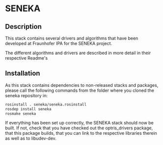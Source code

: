 SENEKA
======

## Description
This stack contains several drivers and algorithms that have been developed at Fraunhofer IPA for the SENEKA project.

The different algorithms and drivers are described in more detail in their respective Readme's

## Installation
As this stack contains dependencies to non-released stacks and packages, please call the following commands from the folder where you cloned the seneka repository in:
```bash
rosinstall . seneka/seneka.rosinstall
rosdep install seneka
rosmake seneka
```
If everything has been set up correctly, the SENEKA stack should now be built.
If not, check that you have checked out the optris_drivers package, that this package builds, that you can link to the respective libraries therein as well as to libudev-dev.

